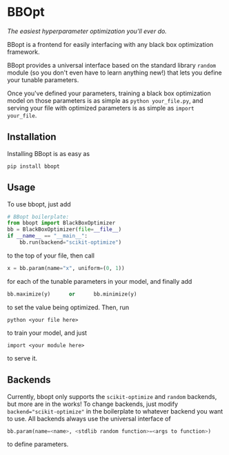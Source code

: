 # BBOpt

_The easiest hyperparameter optimization you'll ever do._

BBopt is a frontend for easily interfacing with any black box optimization framework.

BBopt provides a universal interface based on the standard library `random` module (so you don't even have to learn anything new!) that lets you define your tunable parameters.

Once you've defined your parameters, training a black box optimization model on those parameters is as simple as `python your_file.py`, and serving your file with optimized parameters is as simple as `import your_file`.

## Installation

Installing BBopt is as easy as
```
pip install bbopt
```

## Usage

To use bbopt, just add
```python
# BBopt boilerplate:
from bbopt import BlackBoxOptimizer
bb = BlackBoxOptimizer(file=__file__)
if __name__ == "__main__":
    bb.run(backend="scikit-optimize")
```
to the top of your file, then call
```python
x = bb.param(name="x", uniform=(0, 1))
```
for each of the tunable parameters in your model, and finally add
```python
bb.maximize(y)      or      bb.minimize(y)
```
to set the value being optimized. Then, run
```
python <your file here>
```
to train your model, and just
```
import <your module here>
```
to serve it.

## Backends

Currently, bbopt only supports the `scikit-optimize` and `random` backends, but more are in the works! To change backends, just modify `backend="scikit-optimize"` in the boilerplate to whatever backend you want to use. All backends always use the universal interface of
```python
bb.param(name=<name>, <stdlib random function>=<args to function>)
```
to define parameters.
